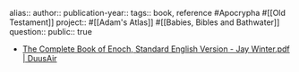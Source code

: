alias::
author::
publication-year::
tags:: book, reference #Apocrypha #[[Old Testament]] 
project:: #[[Adam's Atlas]] #[[Babies, Bibles and Bathwater]] 
question::
public:: true

- [The Complete Book of Enoch, Standard English Version - Jay Winter.pdf | DuusAir](hook://file/pb1ri6P7D?p=MSBLbm93bGVkZ2UgTGlicmFyaWVzL0FkYW0ncyBBdGxhcw==&n=The%20Complete%20Book%20of%20Enoch%2C%20Standard%20English%20Version%20%2D%20Jay%20Winter%2Epdf)